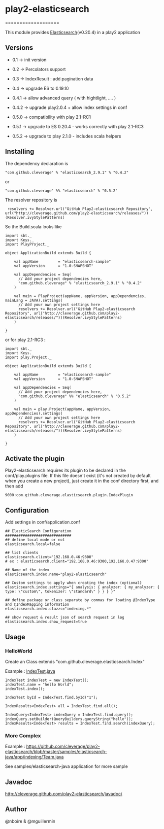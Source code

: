 # play2-elasticsearch
===================

This module provides [Elasticsearch](http://www.elasticsearch.org/)(v0.20.4) in a play2 application

## Versions
 * 0.1 -> init version
 * 0.2 -> Percolators support
 * 0.3 -> IndexResult : add pagination data
 * 0.4 -> upgrade ES to 0.19.10
 * 0.4.1 -> allow advanced query ( with hightlight, .... ) 
 * 0.4.2 -> upgrade play2.0.4 + allow index settings in conf 

 * 0.5.0 -> compatibility with play 2.1-RC1
 * 0.5.1 -> upgrade to ES 0.20.4 - works correctly with play 2.1-RC3
 * 0.5.2 -> upgrade to play 2.1.0 - includes scala helpers

## Installing

The dependency declaration is
```
"com.github.cleverage" % "elasticsearch_2.9.1" % "0.4.2"
```
or 
```
"com.github.cleverage" %% "elasticsearch" % "0.5.2"
```

The resolver repository is 

```
 resolvers += Resolver.url("GitHub Play2-elasticsearch Repository", url("http://cleverage.github.com/play2-elasticsearch/releases/"))(Resolver.ivyStylePatterns)
```

So the Build.scala looks like 
```
import sbt._
import Keys._
import PlayProject._

object ApplicationBuild extends Build {

    val appName         = "elasticsearch-sample"
    val appVersion      = "1.0-SNAPSHOT"

    val appDependencies = Seq(
      // Add your project dependencies here,
      "com.github.cleverage" % "elasticsearch_2.9.1" % "0.4.2"
    )

    val main = PlayProject(appName, appVersion, appDependencies, mainLang = JAVA).settings(
      // Add your own project settings here      
      resolvers += Resolver.url("GitHub Play2-elasticsearch Repository", url("http://cleverage.github.com/play2-elasticsearch/releases/"))(Resolver.ivyStylePatterns)
    )

}
```

or for play 2.1-RC3 : 
```
import sbt._
import Keys._
import play.Project._

object ApplicationBuild extends Build {

    val appName         = "elasticsearch-sample"
    val appVersion      = "1.0-SNAPSHOT"

    val appDependencies = Seq(
      // Add your project dependencies here,
      "com.github.cleverage" %% "elasticsearch" % "0.5.2"
    )

    val main = play.Project(appName, appVersion, appDependencies).settings(
      // Add your own project settings here      
      resolvers += Resolver.url("GitHub Play2-elasticsearch Repository", url("http://cleverage.github.com/play2-elasticsearch/releases/"))(Resolver.ivyStylePatterns)
    )

}
```

## Activate the plugin

Play2-elasticsearch requires its plugin to be declared in the conf/play.plugins file.  If this file doesn't exist (it's not created by default when you create a new project),
just create it in the conf directory first, and then add

```
9000:com.github.cleverage.elasticsearch.plugin.IndexPlugin
```

## Configuration
Add settings in conf/application.conf

```
## ElasticSearch Configuration
##############################
## define local mode or not
elasticsearch.local=false

## list clients
elasticsearch.client="192.168.0.46:9300"
# ex : elasticsearch.client="192.168.0.46:9300,192.168.0.47:9300"

## Name of the index
elasticsearch.index.name="play2-elasticsearch"

## Custom settings to apply when creating the index (optional)
elasticsearch.index.settings="{ analysis: { analyzer: { my_analyzer: { type: \"custom\", tokenizer: \"standard\" } } } }"

## define package or class separate by commas for loading @IndexType and @IndexMapping information
elasticsearch.index.clazzs="indexing.*"

## show request & result json of search request in log
elasticsearch.index.show_request=true
```

## Usage

### HelloWorld
Create an Class extends "com.github.cleverage.elasticsearch.Index"

Example : [IndexTest.java](https://github.com/cleverage/play2-elasticsearch/blob/master/samples/elasticsearch-java/app/indexing/IndexTest.java)

```
IndexTest indexTest = new IndexTest();
indexTest.name = "hello World";
indexTest.index();

IndexTest byId = IndexTest.find.byId("1");

IndexResults<IndexTest> all = IndexTest.find.all();

IndexQuery<IndexTest> indexQuery = IndexTest.find.query();
indexQuery.setBuilder(QueryBuilders.queryString("hello"));
IndexResults<IndexTest> results = IndexTest.find.search(indexQuery);

```

### More Complex
Example : https://github.com/cleverage/play2-elasticsearch/blob/master/samples/elasticsearch-java/app/indexing/Team.java

See samples/elasticsearch-java application for more sample

## Javadoc
http://cleverage.github.com/play2-elasticsearch/javadoc/

## Author
@nboire & @mguillermin


